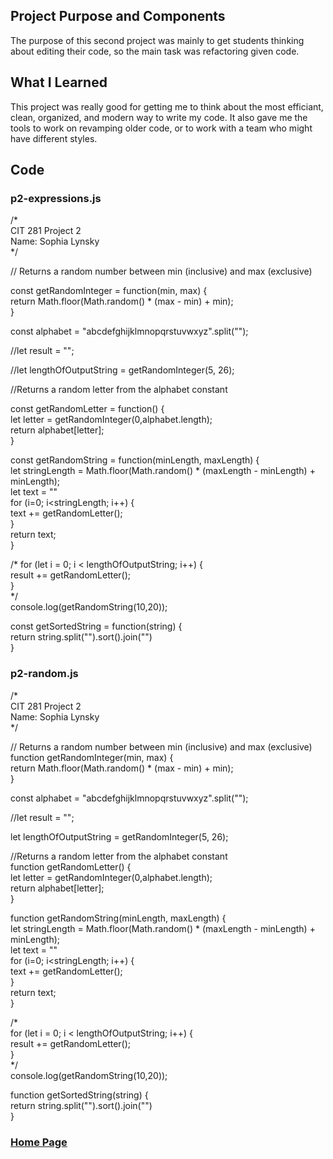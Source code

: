 ## Project Purpose and Components
The purpose of this second project was mainly to get students thinking about editing their code, so the main task was refactoring given code.

## What I Learned
This project was really good for getting me to think about the most efficiant, clean, organized, and modern way to write my code. It also gave me the tools to work on revamping older code, or to work with a team who might have different styles.

## Code
### p2-expressions.js
/*<br>
    CIT 281 Project 2<br>
    Name: Sophia Lynsky<br>
*/<br>

// Returns a random number between min (inclusive) and max (exclusive)<br>

const getRandomInteger = function(min, max) {<br>
    return Math.floor(Math.random() * (max - min) + min);<br>
}<br>

const alphabet = "abcdefghijklmnopqrstuvwxyz".split("");<br>

//let result = "";<br>

//let lengthOfOutputString = getRandomInteger(5, 26);<br>

//Returns a random letter from the alphabet constant<br>

const getRandomLetter = function() {<br>
    let letter = getRandomInteger(0,alphabet.length);<br>
    return alphabet[letter];<br>
}<br>


const getRandomString = function(minLength, maxLength) {<br>
    let stringLength = Math.floor(Math.random() * (maxLength - minLength) + minLength);<br>
    let text = ""<br>
    for (i=0; i<stringLength; i++) {<br>
        text += getRandomLetter();<br>
    }<br>
    return text;<br>
}<br>

/*
for (let i = 0; i < lengthOfOutputString; i++) {<br>
    result += getRandomLetter();<br>
}<br>
*/<br>
console.log(getRandomString(10,20));<br>

const getSortedString = function(string) {<br>
    return string.split("").sort().join("")<br>
}<br>

### p2-random.js
/*<br>
    CIT 281 Project 2<br>
    Name: Sophia Lynsky<br>
*/<br>

// Returns a random number between min (inclusive) and max (exclusive)<br>
function getRandomInteger(min, max) {<br>
    return Math.floor(Math.random() * (max - min) + min);<br>
}<br>

const alphabet = "abcdefghijklmnopqrstuvwxyz".split("");<br>

//let result = "";<br>

let lengthOfOutputString = getRandomInteger(5, 26);<br>

//Returns a random letter from the alphabet constant<br>
function getRandomLetter() {<br>
    let letter = getRandomInteger(0,alphabet.length);<br>
    return alphabet[letter];<br>
}<br>

function getRandomString(minLength, maxLength) {<br>
    let stringLength = Math.floor(Math.random() * (maxLength - minLength) + minLength);<br>
    let text = ""<br>
    for (i=0; i<stringLength; i++) {<br>
        text += getRandomLetter();<br>
    }<br>
    return text;<br>
}<br>

/*<br>
for (let i = 0; i < lengthOfOutputString; i++) {<br>
    result += getRandomLetter();<br>
}<br>
*/<br>
console.log(getRandomString(10,20));<br>

function getSortedString(string) {<br>
    return string.split("").sort().join("")<br>
}<br>

### [Home Page](https://slynsky.github.io)

